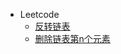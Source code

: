 * Leetcode
    * [反转链表](/algorithm/leetcode/反转链表.md)
    * [删除链表第n个元素](/algorithm/leetcode/删除链表第n个元素.md)